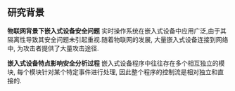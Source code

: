 ## 研究背景

**物联网背景下嵌入式设备安全问题**
实时操作系统在嵌入式设备中应用广泛,由于其隔离性导致其安全问题未引起重视.随着物联网的发展, 大量嵌入式设备连接到网络中, 为攻击者提供了大量攻击途径.

**嵌入式设备特点影响安全分析过程**
嵌入式设备程序中往往存在多个相互独立的模块, 每个模块针对某个特定事件进行处理, 因此整个程序的控制流是相对独立和直接的.

